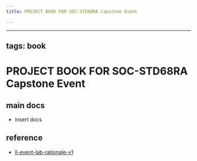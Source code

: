 ```yaml
---
title: PROJECT BOOK FOR SOC-STD68RA Capstone Event

---
```



---
tags: book
---

PROJECT BOOK FOR SOC-STD68RA Capstone Event
===

main docs
---

- insert docs

reference
---

- [ll-event-lab-rationale-v1](/AunryFEcRm6SG8qAbHAyIw)

